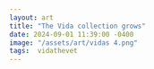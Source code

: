 ```yaml
---
layout: art
title: "The Vida collection grows"
date: 2024-09-01 11:39:00 -0400
image: "/assets/art/vidas 4.png"
tags:  vidathevet 
---
```


